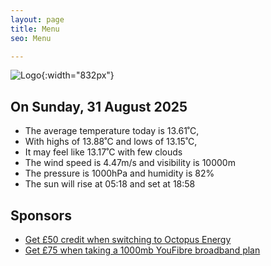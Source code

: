 ```yaml
---
layout: page
title: Menu
seo: Menu

---
```


![Logo](/images/logo.jpg){:width="832px"}

<!-- weather_marker starts -->
## On Sunday, 31 August 2025

- The average temperature today is 13.61˚C,
- With highs of 13.88˚C and lows of 13.15˚C,
- It may feel like 13.17˚C with few clouds
- The wind speed is 4.47m/s and visibility is 10000m
- The pressure is 1000hPa and humidity is 82%
- The sun will rise at 05:18 and set at 18:58

<!-- weather_marker ends -->

## Sponsors

- [Get £50 credit when switching to Octopus Energy](https://bit.ly/3oD1nnS)
- [Get £75 when taking a 1000mb YouFibre broadband plan](https://aklam.io/91zWhU?)
